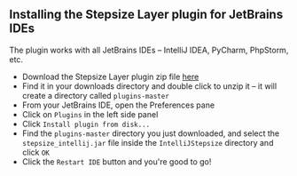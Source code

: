 ## Installing the Stepsize Layer plugin for JetBrains IDEs

The plugin works with all JetBrains IDEs – IntelliJ IDEA, PyCharm, PhpStorm, etc.

- Download the Stepsize Layer plugin zip file [here](https://github.com/Stepsize/plugins/archive/master.zip)
- Find it in your downloads directory and double click to unzip it – it will create a directory called `plugins-master`
- From your JetBrains IDE, open the Preferences pane
- Click on `Plugins` in the left side panel
- Click `Install plugin from disk...`
- Find the `plugins-master` directory you just downloaded, and select the `stepsize_intellij.jar` file inside the `IntelliJStepsize` directory and click `OK`
- Click the `Restart IDE` button and you're good to go!
